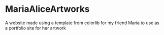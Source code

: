 # MariaAliceArtworks
A website made using a template from colorlib for my friend Maria to use as a portfolio site for her artwork
